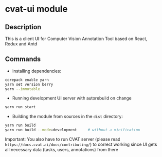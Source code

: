 # cvat-ui module

## Description

This is a client UI for Computer Vision Annotation Tool based on React, Redux and Antd

## Commands

- Installing dependencies:

```bash
corepack enable yarn
yarn set version berry
yarn --immutable
```

- Running development UI server with autorebuild on change

```bash
yarn run start
```

- Building the module from sources in the `dist` directory:

```bash
yarn run build
yarn run build --mode=development     # without a minification
```

Important: You also have to run CVAT server (please read `https://docs.cvat.ai/docs/contributing/`)
to correct working since UI gets all necessary data (tasks, users, annotations) from there
